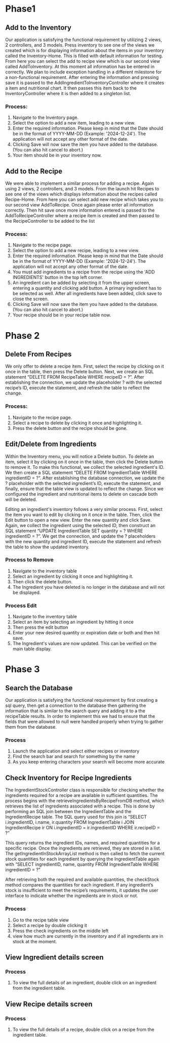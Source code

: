# Phase1

## Add to the Inventory
Our application is satisfying the functional requirement by utilizing 2 views, 2 controllers, and 3 models. 
Press inventory to see one of the views we created which is for displaying information about the items in your inventory called the Inventory-Home. 
This is filled with default information for testing. From here you can select the add to recipe view which is our second view called AddToInventory.
At this moment all information has be entered in correctly. We plan to include exception handling in a different milestone for a non-functional 
requirement. After entering the information and pressing save it is passed to the AddIngredientToInventoryController
where it creates a item and nutritional chart. It then passes this item back to the InventoryController where it is then 
added to a singleton list.

### Process:
1) Navigate to the Inventory page.
2) Select the option to add a new item, leading to a new view.
3) Enter the required information. Please keep in mind that the Date should be in the format of YYYY-MM-DD (Example: '2024-12-24'). The application will not accept any other format of the date. 
4) Clicking Save will now save the item you have added to the  database. (You can also hit cancel to abort.)
5) Your item should be in your inventory now.

## Add to the Recipe
We were able to implement a similar process for adding a recipe. Again using 2 views, 2 controllers, and 3 models.
From the launch hit Recipes to see one of the views which displays information about the recipes called Recipe-Home.
From here you can select add new recipe which takes you to our second view AddToRecipe. Once again please enter all 
information correctly. Then hit save once more information entered is passed to the AddToRecipeController where a recipe
item is created and then passed to the RecipeController to be added to the list

### Process:
1) Navigate to the recipe page.
2) Select the option to add a new recipe, leading to a new view.
3) Enter the required information. Please keep in mind that the Date should be in the format of YYYY-MM-DD (Example: '2024-12-24'). The application will not accept any other format of the date.
4) You must add ingredients to a recipe from the recipe using the 'ADD INGREDIENTS' button in the top left corner.
5) An ingredient can be added by selecting it from the upper screen, entering a quantity and clicking add button. A primary ingredient has to be selected as well. After all ingredients have been added, click save to close the screen.
6) Clicking Save will now save the item you have added to the  database. (You can also hit cancel to abort.) 
7) Your recipe should be in your recipe table now.

# Phase 2

## Delete From Recipes
We only offer to delete a recipe item. First, select the recipe by clicking on it once in 
the table, then press the Delete button. Next, we create an SQL statement “DELETE FROM RecipeTable WHERE recipeID = ?”. 
After establishing the connection, we update the placeholder ? with the selected recipe’s ID, execute the statement, and 
refresh the table to reflect the change.

### Process: 
1) Navigate to the recipe page.
2) Select a recipe to delete by clicking it once and highlighting it.
3) Press the delete button and the recipe should be gone. 


## Edit/Delete from Ingredients
Within the Inventory menu, you will notice a Delete button. To delete an item, select it by clicking on it once in the table, 
then click the Delete button to remove it. To make this functional, we collect the selected ingredient's ID. We then create 
a SQL statement “DELETE FROM IngredientTable WHERE ingredientID = ?“. After establishing the database connection, we update 
the ? placeholder with the selected ingredient’s ID, execute the statement, and finally, ensure that the table view is updated 
to reflect the change. Since we configured the ingredient and nutritional items to delete on cascade both will be deleted.

Editing an ingredient's inventory follows a very similar process. First, select the item you want to edit by clicking on it 
once in the table. Then, click the Edit button to open a new view. Enter the new quantity and click Save. Again, we collect the 
ingredient using the selected ID, then construct an SQL statement “UPDATE IngredientTable SET quantity = ? WHERE ingredientID = ?”. 
We get the connection, and update the ? placeholders with the new quantity and ingredient ID, execute the statement and refresh 
the table to show the updated inventory.

### Process to Remove
1) Navigate to the inventory table
2) Select an ingredient by clicking it once and highlighting it.
3) Then click the delete button.
4) The Ingredient you have deleted is no longer in the database and will not be displayed.

### Process Edit
1) Navigate to the inventory table
2) Select an item by selecting an ingredient by hitting it once
3) Then press the edit button
4) Enter your new desired quantity or expiration date or both and then hit save.
5) The Ingredient's values are now updated. This can be verified on the main table display.

# Phase 3

## Search the Database
Our application is satisfying the functional requirement by first creating a sql query, then get a connection to the database
then gathering the information that is similar to the search query and adding it to a the recipeTable results. In order 
to implement this we had to ensure that the fields that were allowed to null were handled properly when trying to gather 
them from the database. 

### Process
1) Launch the application and select either recipes or inventory
2) Find the search bar and search for something by the name
3) As you keep entering characters your search will become more accurate

## Check Inventory for Recipe Ingredients
The IngredientStockController class is responsible for checking whether the ingredients required for a recipe are available 
in sufficient quantities. The process begins with the retrieveIngredientsByRecipeFromDB method, which retrieves the list of 
ingredients associated with a recipe. This is done by performing an SQL join between the IngredientTable and the IngredientRecipe
table. The SQL query used for this join is “SELECT i.ingredientID, i.name, ir.quantity FROM IngredientTable i JOIN IngredientRecipe 
ir ON i.ingredientID = ir.ingredientID WHERE ir.recipeID = ?”

This query returns the ingredient IDs, names, and required quantities for a specific recipe. Once the ingredients are retrieved, 
they are stored in a list. The getIngredientInStockArrayList method is then called to fetch the current stock quantities 
for each ingredient by querying the IngredientTable again with “SELECT ingredientID, name, quantity FROM IngredientTable 
WHERE ingredientID = ?”

After retrieving both the required and available quantities, the checkStock method compares the quantities for each 
ingredient. If any ingredient’s stock is insufficient to meet the recipe’s requirements, it updates the user interface to 
indicate whether the ingredients are in stock or not. 

### Process
1) Go to the recipe table view
2) Select a recipe by double clicking it
3) Press the check ingredients on the middle left
4) view how much are currently in the inventory and if all ingredients are in stock at the moment. 

## View Ingredient details screen
### Process
1) To view the full details of an ingredient, double click on an ingredient from the ingredient table.

## View Recipe details screen
### Process
1) To view the full details of a recipe, double click on a recipe from the ingredient table.

